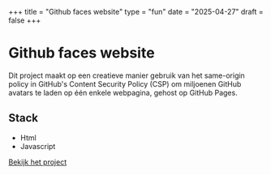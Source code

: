+++
title = "Github faces website"
type = "fun"
date = "2025-04-27"
draft = false
+++

# Github faces website

Dit project maakt op een creatieve manier gebruik van het same-origin policy in GitHub's Content Security Policy (CSP) om miljoenen GitHub avatars te laden op één enkele webpagina, gehost op GitHub Pages.

## Stack
- Html
- Javascript

[Bekijk het project](https://r0831281.github.io/GithubsFaces/)